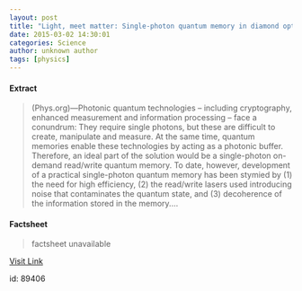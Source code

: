```yaml
---
layout: post
title: "Light, meet matter: Single-photon quantum memory in diamond optical phonons at room temperature"
date: 2015-03-02 14:30:01
categories: Science
author: unknown author
tags: [physics]
---
```



#### Extract
>(Phys.org)—Photonic quantum technologies – including cryptography, enhanced measurement and information processing – face a conundrum: They require single photons, but these are difficult to create, manipulate and measure. At the same time, quantum memories enable these technologies by acting as a photonic buffer. Therefore, an ideal part of the solution would be a single-photon on-demand read/write quantum memory. To date, however, development of a practical single-photon quantum memory has been stymied by (1) the need for high efficiency, (2) the read/write lasers used introducing noise that contaminates the quantum state, and (3) decoherence of the information stored in the memory....

#### Factsheet
>factsheet unavailable

[Visit Link](http://phys.org/news344501981.html)

id:   89406


